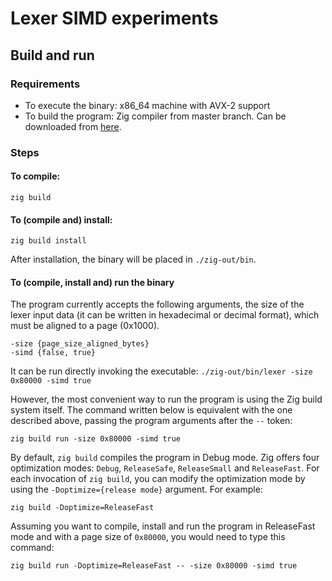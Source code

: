 # Lexer SIMD experiments

## Build and run

### Requirements

- To execute the binary: x86\_64 machine with AVX-2 support
- To build the program: Zig compiler from master branch. Can be downloaded from [here](https://ziglang.org/download/).

### Steps

#### To compile:

```
zig build
```

#### To (compile and) install:

```
zig build install
```

After installation, the binary will be placed in `./zig-out/bin`.

#### To (compile, install and) run the binary

The program currently accepts the following arguments, the size of the lexer input data (it can be written in hexadecimal or decimal format), which must be aligned to a page (0x1000).

```
-size {page_size_aligned_bytes}
-simd {false, true}

```

It can be run directly invoking the executable: `./zig-out/bin/lexer -size 0x80000 -simd true`

However, the most convenient way to run the program is using the Zig build system itself. The command written below is equivalent with the one described above, passing the program arguments after the `--` token:

```
zig build run -size 0x80000 -simd true
```

By default, `zig build` compiles the program in Debug mode. Zig offers four optimization modes: `Debug`, `ReleaseSafe`, `ReleaseSmall` and `ReleaseFast`. For each invocation of `zig build`, you can modify the optimization mode by using the `-Doptimize={release mode}` argument. For example:

```
zig build -Doptimize=ReleaseFast
```

Assuming you want to compile, install and run the program in ReleaseFast mode and with a page size of `0x80000`, you would need to type this command:

```
zig build run -Doptimize=ReleaseFast -- -size 0x80000 -simd true
```
